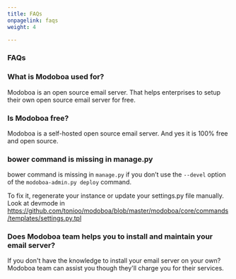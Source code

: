 ```yaml
---
title: FAQs
onpagelink: faqs
weight: 4

---
```


### **FAQs**

### What is Modoboa used for?
Modoboa is an open source email server. That helps enterprises to setup their own open source email server for free.

### Is Modoboa free?
Modoboa is a self-hosted open source email server. And yes it is 100% free and open source.

### bower command is missing in manage.py
bower command is missing in `manage.py` if you don’t use the `--devel` option of the `modoboa-admin.py deploy` command.

To fix it, regenerate your instance or update your settings.py file manually. Look at devmode in https://github.com/tonioo/modoboa/blob/master/modoboa/core/commands/templates/settings.py.tpl

### Does Modoboa team helps you to install and maintain your email server?
If you don't have the knowledge to install your email server on your own? Modoboa team can assist you though they'll charge you for their services.
